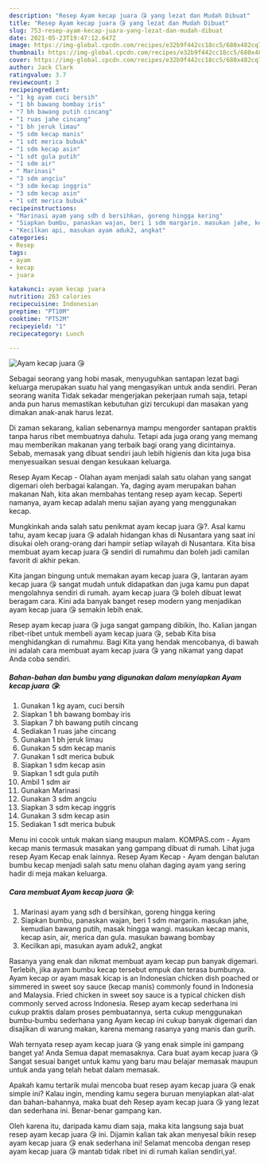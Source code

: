 ```yaml
---
description: "Resep Ayam kecap juara 😘 yang lezat dan Mudah Dibuat"
title: "Resep Ayam kecap juara 😘 yang lezat dan Mudah Dibuat"
slug: 753-resep-ayam-kecap-juara-yang-lezat-dan-mudah-dibuat
date: 2021-05-23T19:47:12.647Z
image: https://img-global.cpcdn.com/recipes/e32b9f442cc18cc5/680x482cq70/ayam-kecap-juara-😘-foto-resep-utama.jpg
thumbnail: https://img-global.cpcdn.com/recipes/e32b9f442cc18cc5/680x482cq70/ayam-kecap-juara-😘-foto-resep-utama.jpg
cover: https://img-global.cpcdn.com/recipes/e32b9f442cc18cc5/680x482cq70/ayam-kecap-juara-😘-foto-resep-utama.jpg
author: Jack Clark
ratingvalue: 3.7
reviewcount: 3
recipeingredient:
- "1 kg ayam cuci bersih"
- "1 bh bawang bombay iris"
- "7 bh bawang putih cincang"
- "1 ruas jahe cincang"
- "1 bh jeruk limau"
- "5 sdm kecap manis"
- "1 sdt merica bubuk"
- "1 sdm kecap asin"
- "1 sdt gula putih"
- "1 sdm air"
- " Marinasi"
- "3 sdm angciu"
- "3 sdm kecap inggris"
- "3 sdm kecap asin"
- "1 sdt merica bubuk"
recipeinstructions:
- "Marinasi ayam yang sdh d bersihkan, goreng hingga kering"
- "Siapkan bumbu, panaskan wajan, beri 1 sdm margarin. masukan jahe, kemudian bawang putih, masak hingga wangi. masukan kecap manis, kecap asin, air, merica dan gula. masukan bawang bombay"
- "Kecilkan api, masukan ayam aduk2, angkat"
categories:
- Resep
tags:
- ayam
- kecap
- juara

katakunci: ayam kecap juara 
nutrition: 263 calories
recipecuisine: Indonesian
preptime: "PT10M"
cooktime: "PT52M"
recipeyield: "1"
recipecategory: Lunch

---
```



![Ayam kecap juara 😘](https://img-global.cpcdn.com/recipes/e32b9f442cc18cc5/680x482cq70/ayam-kecap-juara-😘-foto-resep-utama.jpg)

Sebagai seorang yang hobi masak, menyuguhkan santapan lezat bagi keluarga merupakan suatu hal yang mengasyikan untuk anda sendiri. Peran seorang  wanita Tidak sekadar mengerjakan pekerjaan rumah saja, tetapi anda pun harus memastikan kebutuhan gizi tercukupi dan masakan yang dimakan anak-anak harus lezat.

Di zaman  sekarang, kalian sebenarnya mampu mengorder santapan praktis tanpa harus ribet membuatnya dahulu. Tetapi ada juga orang yang memang mau memberikan makanan yang terbaik bagi orang yang dicintainya. Sebab, memasak yang dibuat sendiri jauh lebih higienis dan kita juga bisa menyesuaikan sesuai dengan kesukaan keluarga. 

Resep Ayam Kecap - Olahan ayam menjadi salah satu olahan yang sangat digemari oleh berbagai kalangan. Ya, daging ayam merupakan bahan makanan Nah, kita akan membahas tentang resep ayam kecap. Seperti namanya, ayam kecap adalah menu sajian ayang yang menggunakan kecap.

Mungkinkah anda salah satu penikmat ayam kecap juara 😘?. Asal kamu tahu, ayam kecap juara 😘 adalah hidangan khas di Nusantara yang saat ini disukai oleh orang-orang dari hampir setiap wilayah di Nusantara. Kita bisa membuat ayam kecap juara 😘 sendiri di rumahmu dan boleh jadi camilan favorit di akhir pekan.

Kita jangan bingung untuk memakan ayam kecap juara 😘, lantaran ayam kecap juara 😘 sangat mudah untuk didapatkan dan juga kamu pun dapat mengolahnya sendiri di rumah. ayam kecap juara 😘 boleh dibuat lewat beragam cara. Kini ada banyak banget resep modern yang menjadikan ayam kecap juara 😘 semakin lebih enak.

Resep ayam kecap juara 😘 juga sangat gampang dibikin, lho. Kalian jangan ribet-ribet untuk membeli ayam kecap juara 😘, sebab Kita bisa menghidangkan di rumahmu. Bagi Kita yang hendak mencobanya, di bawah ini adalah cara membuat ayam kecap juara 😘 yang nikamat yang dapat Anda coba sendiri.

<!--inarticleads1-->

##### Bahan-bahan dan bumbu yang digunakan dalam menyiapkan Ayam kecap juara 😘:

1. Gunakan 1 kg ayam, cuci bersih
1. Siapkan 1 bh bawang bombay iris
1. Siapkan 7 bh bawang putih cincang
1. Sediakan 1 ruas jahe cincang
1. Gunakan 1 bh jeruk limau
1. Gunakan 5 sdm kecap manis
1. Gunakan 1 sdt merica bubuk
1. Siapkan 1 sdm kecap asin
1. Siapkan 1 sdt gula putih
1. Ambil 1 sdm air
1. Gunakan  Marinasi
1. Gunakan 3 sdm angciu
1. Siapkan 3 sdm kecap inggris
1. Gunakan 3 sdm kecap asin
1. Sediakan 1 sdt merica bubuk


Menu ini cocok untuk makan siang maupun malam. KOMPAS.com - Ayam kecap manis termasuk masakan yang gampang dibuat di rumah. Lihat juga resep Ayam Kecap enak lainnya. Resep Ayam Kecap - Ayam dengan balutan bumbu kecap menjadi salah satu menu olahan daging ayam yang sering hadir di meja makan keluarga. 

<!--inarticleads2-->

##### Cara membuat Ayam kecap juara 😘:

1. Marinasi ayam yang sdh d bersihkan, goreng hingga kering
1. Siapkan bumbu, panaskan wajan, beri 1 sdm margarin. masukan jahe, kemudian bawang putih, masak hingga wangi. masukan kecap manis, kecap asin, air, merica dan gula. masukan bawang bombay
1. Kecilkan api, masukan ayam aduk2, angkat


Rasanya yang enak dan nikmat membuat ayam kecap pun banyak digemari. Terlebih, jika ayam bumbu kecap tersebut empuk dan terasa bumbunya. Ayam kecap or ayam masak kicap is an Indonesian chicken dish poached or simmered in sweet soy sauce (kecap manis) commonly found in Indonesia and Malaysia. Fried chicken in sweet soy sauce is a typical chicken dish commonly served across Indonesia. Resep ayam kecap sederhana ini cukup praktis dalam proses pembuatannya, serta cukup menggunakan bumbu-bumbu sederhana yang Ayam kecap ini cukup banyak digemari dan disajikan di warung makan, karena memang rasanya yang manis dan gurih. 

Wah ternyata resep ayam kecap juara 😘 yang enak simple ini gampang banget ya! Anda Semua dapat memasaknya. Cara buat ayam kecap juara 😘 Sangat sesuai banget untuk kamu yang baru mau belajar memasak maupun untuk anda yang telah hebat dalam memasak.

Apakah kamu tertarik mulai mencoba buat resep ayam kecap juara 😘 enak simple ini? Kalau ingin, mending kamu segera buruan menyiapkan alat-alat dan bahan-bahannya, maka buat deh Resep ayam kecap juara 😘 yang lezat dan sederhana ini. Benar-benar gampang kan. 

Oleh karena itu, daripada kamu diam saja, maka kita langsung saja buat resep ayam kecap juara 😘 ini. Dijamin kalian tak akan menyesal bikin resep ayam kecap juara 😘 enak sederhana ini! Selamat mencoba dengan resep ayam kecap juara 😘 mantab tidak ribet ini di rumah kalian sendiri,ya!.

